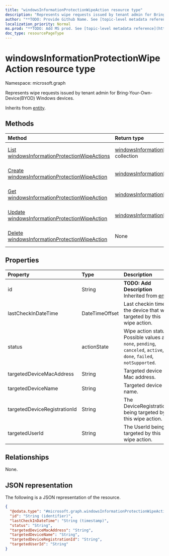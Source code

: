 ```yaml
---
title: "windowsInformationProtectionWipeAction resource type"
description: "Represents wipe requests issued by tenant admin for Bring-Your-Own-Device(BYOD) Windows devices."
author: "**TODO: Provide Github Name. See [topic-level metadata reference](https://msgo.azurewebsites.net/add/document/guidelines/metadata.html#topic-level-metadata)**"
localization_priority: Normal
ms.prod: "**TODO: Add MS prod. See [topic-level metadata reference](https://msgo.azurewebsites.net/add/document/guidelines/metadata.html#topic-level-metadata)**"
doc_type: resourcePageType
---
```


# windowsInformationProtectionWipeAction resource type

Namespace: microsoft.graph



Represents wipe requests issued by tenant admin for Bring-Your-Own-Device(BYOD) Windows devices.


Inherits from [entity](../resources/entity.md).

## Methods
|Method|Return type|Description|
|:---|:---|:---|
|[List windowsInformationProtectionWipeActions](../api/windowsinformationprotectionwipeaction-list.md)|[windowsInformationProtectionWipeAction](../resources/windowsinformationprotectionwipeaction.md) collection|Get a list of the [windowsInformationProtectionWipeAction](../resources/windowsinformationprotectionwipeaction.md) objects and their properties.|
|[Create windowsInformationProtectionWipeAction](../api/windowsinformationprotectionwipeaction-create.md)|[windowsInformationProtectionWipeAction](../resources/windowsinformationprotectionwipeaction.md)|Create a new [windowsInformationProtectionWipeAction](../resources/windowsinformationprotectionwipeaction.md) object.|
|[Get windowsInformationProtectionWipeAction](../api/windowsinformationprotectionwipeaction-get.md)|[windowsInformationProtectionWipeAction](../resources/windowsinformationprotectionwipeaction.md)|Read the properties and relationships of a [windowsInformationProtectionWipeAction](../resources/windowsinformationprotectionwipeaction.md) object.|
|[Update windowsInformationProtectionWipeAction](../api/windowsinformationprotectionwipeaction-update.md)|[windowsInformationProtectionWipeAction](../resources/windowsinformationprotectionwipeaction.md)|Update the properties of a [windowsInformationProtectionWipeAction](../resources/windowsinformationprotectionwipeaction.md) object.|
|[Delete windowsInformationProtectionWipeAction](../api/windowsinformationprotectionwipeaction-delete.md)|None|Deletes a [windowsInformationProtectionWipeAction](../resources/windowsinformationprotectionwipeaction.md) object.|

## Properties
|Property|Type|Description|
|:---|:---|:---|
|id|String|**TODO: Add Description** Inherited from [entity](../resources/entity.md)|
|lastCheckInDateTime|DateTimeOffset|Last checkin time of the device that was targeted by this wipe action.|
|status|actionState|Wipe action status. Possible values are: `none`, `pending`, `canceled`, `active`, `done`, `failed`, `notSupported`.|
|targetedDeviceMacAddress|String|Targeted device Mac address.|
|targetedDeviceName|String|Targeted device name.|
|targetedDeviceRegistrationId|String|The DeviceRegistrationId being targeted by this wipe action.|
|targetedUserId|String|The UserId being targeted by this wipe action.|

## Relationships
None.

## JSON representation
The following is a JSON representation of the resource.
<!-- {
  "blockType": "resource",
  "keyProperty": "id",
  "@odata.type": "microsoft.graph.windowsInformationProtectionWipeAction",
  "baseType": "microsoft.graph.entity",
  "openType": false
}
-->
``` json
{
  "@odata.type": "#microsoft.graph.windowsInformationProtectionWipeAction",
  "id": "String (identifier)",
  "lastCheckInDateTime": "String (timestamp)",
  "status": "String",
  "targetedDeviceMacAddress": "String",
  "targetedDeviceName": "String",
  "targetedDeviceRegistrationId": "String",
  "targetedUserId": "String"
}
```

